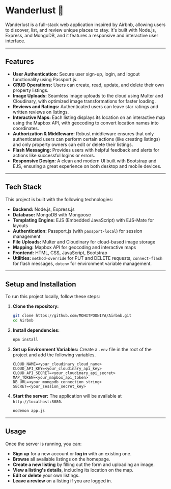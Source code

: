 # Wanderlust 🏨

Wanderlust is a full-stack web application inspired by Airbnb, allowing users to discover, list, and review unique places to stay. It's built with Node.js, Express, and MongoDB, and it features a responsive and interactive user interface.



---

## Features

- **User Authentication:** Secure user sign-up, login, and logout functionality using Passport.js.
- **CRUD Operations:** Users can create, read, update, and delete their own property listings.
- **Image Uploads:** Seamless image uploads to the cloud using Multer and Cloudinary, with optimized image transformations for faster loading.
- **Reviews and Ratings:** Authenticated users can leave star ratings and written reviews on listings.
- **Interactive Maps:** Each listing displays its location on an interactive map using the Mapbox API, with geocoding to convert location names into coordinates.
- **Authorization & Middleware:** Robust middleware ensures that only authenticated users can perform certain actions (like creating listings) and only property owners can edit or delete their listings.
- **Flash Messaging:** Provides users with helpful feedback and alerts for actions like successful logins or errors.
- **Responsive Design:** A clean and modern UI built with Bootstrap and EJS, ensuring a great experience on both desktop and mobile devices.

---

## Tech Stack

This project is built with the following technologies:

- **Backend:** Node.js, Express.js
- **Database:** MongoDB with Mongoose
- **Templating Engine:** EJS (Embedded JavaScript) with EJS-Mate for layouts
- **Authentication:** Passport.js (with `passport-local`) for session management
- **File Uploads:** Multer and Cloudinary for cloud-based image storage
- **Mapping:** Mapbox API for geocoding and interactive maps
- **Frontend:** HTML, CSS, JavaScript, Bootstrap
- **Utilities:** `method-override` for PUT and DELETE requests, `connect-flash` for flash messages, `dotenv` for environment variable management.

---

## Setup and Installation

To run this project locally, follow these steps:

1.  **Clone the repository:**
    ```bash
    git clone https://github.com/MOHITPOONIYA/Airbnb.git
    cd Airbnb
    ```

2.  **Install dependencies:**
    ```bash
    npm install
    ```

3.  **Set up Environment Variables:**
    Create a `.env` file in the root of the project and add the following variables.
    ```env
    CLOUD_NAME=<your_cloudinary_cloud_name>
    CLOUD_API_KEY=<your_cloudinary_api_key>
    CLOUD_API_SECRET=<your_cloudinary_api_secret>
    MAP_TOKEN=<your_mapbox_api_token>
    DB_URL=<your_mongodb_connection_string>
    SECRET=<your_session_secret_key>
    ```

4.  **Start the server:**
    The application will be available at `http://localhost:8080`.
    ```bash
    nodemon app.js
    ```

---

## Usage

Once the server is running, you can:
- **Sign up** for a new account or **log in** with an existing one.
- **Browse** all available listings on the homepage.
- **Create a new listing** by filling out the form and uploading an image.
- **View a listing's details**, including its location on the map.
- **Edit or delete** your own listings.
- **Leave a review** on a listing if you are logged in.
